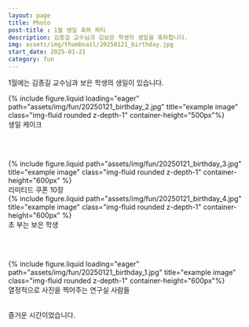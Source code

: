 ```yaml
---
layout: page
title: Photo
post-title : 1월 생일 축하 파티
description: 김종길 교수님과 김보은 학생의 생일을 축하합니다.
img: assets/img/thumbnail/20250121_birthday.jpg
start_date: 2025-01-21
category: fun
---
```


1월에는 김종길 교수님과 보은 학생의 생일이 있습니다.
<br>


<div class="row">
    <div class="col-sm mt-3 mt-md-0">
        {% include figure.liquid loading="eager" path="assets/img/fun/20250121_birthday_2.jpg" title="example image" class="img-fluid rounded z-depth-1" container-height="500px"%}
    </div>
</div>
<div class="caption">
    생일 케이크
</div>

<br><br>



<div class="row justify-content-sm-center">
    <div class="col-sm-6 mt-3 mt-md-0">
        {% include figure.liquid path="assets/img/fun/20250121_birthday_3.jpg" title="example image" class="img-fluid rounded z-depth-1"  container-height="600px" %}
        <div class="caption">
            리미티드 쿠폰 10장
        </div>
    </div>
    <div class="col-sm-6 mt-3 mt-md-0">
        {% include figure.liquid path="assets/img/fun/20250121_birthday_4.jpg" title="example image" class="img-fluid rounded z-depth-1"  container-height="600px" %}
        <div class="caption">
            초 부는 보은 학생
        </div>
    </div>
</div>

<br><br>
<div class="row">
    <div class="col-sm mt-3 mt-md-0">
        {% include figure.liquid loading="eager" path="assets/img/fun/20250121_birthday_1.jpg" title="example image" class="img-fluid rounded z-depth-1" container-height="600px"%}
    </div>
</div>
<div class="caption">
       열정적으로 사진을 찍어주는 연구실 사람들
</div>
<br>

즐거운 시간이었습니다.
